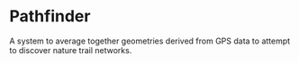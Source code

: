 # Pathfinder

A system to average together geometries derived from
GPS data to attempt to discover nature trail networks.
